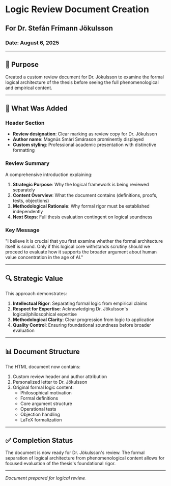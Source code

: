 # Logic Review Document Creation
## For Dr. Stefán Frímann Jökulsson
### Date: August 6, 2025

---

## 🎯 Purpose

Created a custom review document for Dr. Jökulsson to examine the formal logical architecture of the thesis before seeing the full phenomenological and empirical content.

---

## 📄 What Was Added

### Header Section
- **Review designation**: Clear marking as review copy for Dr. Jökulsson
- **Author name**: Magnús Smári Smárason prominently displayed
- **Custom styling**: Professional academic presentation with distinctive formatting

### Review Summary
A comprehensive introduction explaining:
1. **Strategic Purpose**: Why the logical framework is being reviewed separately
2. **Content Overview**: What the document contains (definitions, proofs, tests, objections)
3. **Methodological Rationale**: Why formal rigor must be established independently
4. **Next Steps**: Full thesis evaluation contingent on logical soundness

### Key Message
"I believe it is crucial that you first examine whether the formal architecture itself is sound. Only if this logical core withstands scrutiny should we proceed to evaluate how it supports the broader argument about human value concentration in the age of AI."

---

## 🔍 Strategic Value

This approach demonstrates:
1. **Intellectual Rigor**: Separating formal logic from empirical claims
2. **Respect for Expertise**: Acknowledging Dr. Jökulsson's logical/philosophical expertise
3. **Methodological Clarity**: Clear progression from logic to application
4. **Quality Control**: Ensuring foundational soundness before broader evaluation

---

## 📊 Document Structure

The HTML document now contains:
1. Custom review header and author attribution
2. Personalized letter to Dr. Jökulsson
3. Original formal logic content:
   - Philosophical motivation
   - Formal definitions
   - Core argument structure
   - Operational tests
   - Objection handling
   - LaTeX formalization

---

## ✅ Completion Status

The document is now ready for Dr. Jökulsson's review. The formal separation of logical architecture from phenomenological content allows for focused evaluation of the thesis's foundational rigor.

---

*Document prepared for logical review.*